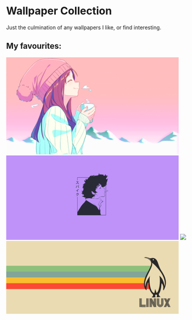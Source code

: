 # Wallpaper Collection
Just the culmination of any wallpapers I like, or find interesting.

## My favourites:

<img src="https://github.com/rampus-bit/Wallpapers/blob/main/Anime/Arctic.png" width="464px"/>
<img src="https://github.com/rampus-bit/Wallpapers/blob/main/Anime/Spike-Purple.jpeg" width="464px"/>
<img src="https://github.com/rampus-bit/Wallpapers/blob/main/Personal/Tokyo.png" width="464px"/>
<img src="https://github.com/rampus-bit/Wallpapers/blob/main/Personal/Polaroid.png" width="464px"/>
